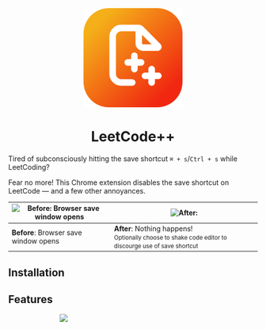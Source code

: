 <div align="center">
	<img src="images/icon512.png"/ width="200">
	<h1>LeetCode++</h1>
</div>

Tired of subconsciously hitting the save shortcut `⌘ + s`/`Ctrl + s` while LeetCoding?

Fear no more! This Chrome extension disables the save shortcut on LeetCode — and a few other
annoyances.


| ![Before: Browser save window opens](https://user-images.githubusercontent.com/20099646/208290933-28588549-6e8a-4d33-aad7-0209163cd183.gif) | ![After: ](https://user-images.githubusercontent.com/20099646/208290931-d8f9a022-d7c3-44dc-ae27-ff3a5fea0723.gif)       |
| ------------------------------------------------------------------------------------------------------------------------------------------- | ----------------------------------------------------------------------------------------------------------------------- |
| **Before**: Browser save window opens                                                                                                       | **After**: Nothing happens!<br/><small>Optionally choose to shake code editor to discourge use of save shortcut</small> |


## Installation

## Features

<img src="https://user-images.githubusercontent.com/20099646/208290488-6b89da14-e9eb-41da-bacc-e7d98049d0f0.png" align="right" width="400px"/>
